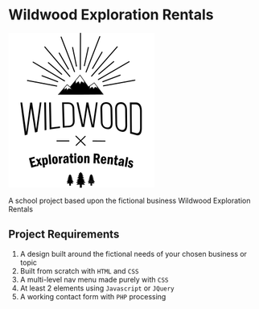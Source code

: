
# Wildwood Exploration Rentals
![Logo](https://github.com/bgascon/wildwood_rentals/blob/master/assets/images/logo.png)

A school project based upon the fictional business Wildwood Exploration Rentals

## Project Requirements

1. A design built around the fictional needs of your chosen business or topic
2. Built from scratch with `HTML` and `CSS`
3. A multi-level nav menu made purely with `CSS`
4. At least 2 elements using `Javascript` or `JQuery`
5. A working contact form with `PHP` processing
